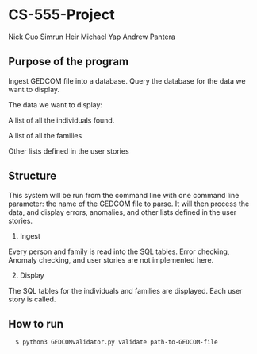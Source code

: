 # CS-555-Project

Nick Guo
Simrun Heir
Michael Yap
Andrew Pantera

## Purpose of the program

Ingest GEDCOM file into a database. Query the database for the data we want to display.

The data we want to display:

A list of all the individuals found. 

A list of all the families

Other lists defined in the user stories

## Structure

This system will be run from the command line with one command line parameter: the name of the GEDCOM file to parse. It will then process the data, and display errors, anomalies, and other lists defined in the user stories. 

1. Ingest

Every person and family is read into the SQL tables. Error checking, Anomaly checking, and user stories are not implemented here.

2. Display

The SQL tables for the individuals and families are displayed. Each user story is called. 

## How to run

```shell
  $ python3 GEDCOMvalidator.py validate path-to-GEDCOM-file 
```


